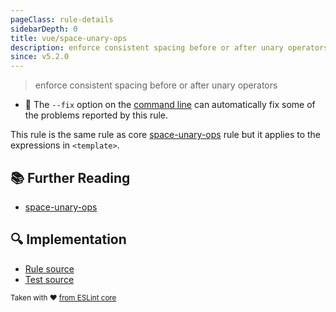 ```yaml
---
pageClass: rule-details
sidebarDepth: 0
title: vue/space-unary-ops
description: enforce consistent spacing before or after unary operators
since: v5.2.0
---
```

> enforce consistent spacing before or after unary operators

- :wrench: The `--fix` option on the [command line](https://eslint.org/docs/user-guide/command-line-interface#fixing-problems) can automatically fix some of the problems reported by this rule.

This rule is the same rule as core [space-unary-ops] rule but it applies to the expressions in `<template>`.

## :books: Further Reading

- [space-unary-ops]

[space-unary-ops]: https://eslint.org/docs/rules/space-unary-ops

## :mag: Implementation

- [Rule source](https://github.com/vuejs/eslint-plugin-vue/blob/master/lib/rules/space-unary-ops.js)
- [Test source](https://github.com/vuejs/eslint-plugin-vue/blob/master/tests/lib/rules/space-unary-ops.js)

<sup>Taken with ❤️ [from ESLint core](https://eslint.org/docs/rules/space-unary-ops)</sup>
